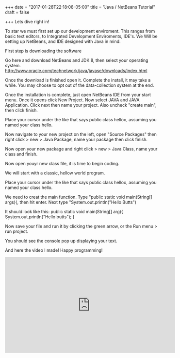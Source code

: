 +++
date = "2017-01-28T22:18:08-05:00"
title = "Java / NetBeans Tutorial"
draft = false

+++
Lets dive right in!

To star we must first set up our development enviroment.  This ranges from basic text editors, to Integrated Development Enviroments, IDE's.  We Will be setting up NetBeans, and IDE designed with Java in mind.

First step is downloading the software

Go here and download NetBeans and JDK 8, then select your operating system.
http://www.oracle.com/technetwork/java/javase/downloads/index.html

Once the download is finished open it. Complete the install, it may take a while.  You may choose to opt out of the data-collection system at the end.

Once the installation is complete, just open NetBeans IDE from your start menu. Once it opens click New Project. Now select JAVA and JAVA Application. Click next then name your project. Also uncheck "create main", then click finish.

Place your cursor under the like that says public class helloo, assuming you named your class hello.

Now navigate to your new project on the left, open "Source Packages" then right click > new > Java Package, name your package then click finish.

Now open your new package and right click > new > Java Class, name your class and finish.

Now open youyr new class file, it is time to begin coding.

We will start with a classic, hellow world program.

Place your cursor under the like that says public class helloo, assuming you named your class hello.

We need to creat the main function.  Type "public static void main(String[] args){, then hit enter.  Next type "System.out.println("Hello Butts")

It should look like this:
    public static void main(String[] arg){
        System.out.println("Hello butts");
    }

Now save your file and run it by clicking the green arrow, or the Run menu > run project.

You should see the console pop up displaying your text.

And here the video I made!  Happy programming!

<iframe width="560" height="315" src="https://www.youtube.com/embed/nuhRhhn4-vU" frameborder="0" allowfullscreen></iframe>
